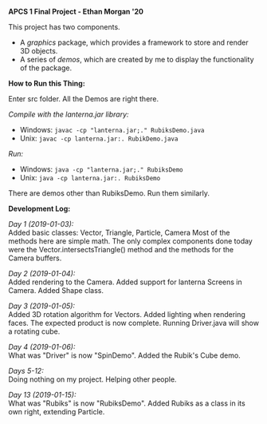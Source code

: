 __APCS 1 Final Project - Ethan Morgan '20__

This project has two components.
- A _graphics_ package, which provides a framework to store and render 3D objects.
- A series of _demos_, which are created by me to display the functionality of the package. 

__How to Run this Thing:__

Enter src folder. All the Demos are right there.

_Compile with the lanterna.jar library:_
- Windows: ```javac -cp "lanterna.jar;." RubiksDemo.java```
- Unix: ```javac -cp lanterna.jar:. RubikDemo.java```

_Run:_
- Windows: ```java -cp "lanterna.jar;." RubiksDemo```
- Unix: ```java -cp lanterna.jar:. RubiksDemo```

There are demos other than RubiksDemo. Run them similarly.

__Development Log:__

_Day 1 (2019-01-03):_  
Added basic classes: Vector, Triangle, Particle, Camera
Most of the methods here are simple math. The only complex components done today were the Vector.intersectsTriangle() method and the methods for the Camera buffers.

_Day 2 (2019-01-04):_  
Added rendering to the Camera. Added support for lanterna Screens in Camera.
Added Shape class.

_Day 3 (2019-01-05):_  
Added 3D rotation algorithm for Vectors.
Added lighting when rendering faces.
The expected product is now complete. Running Driver.java will show a rotating cube.

_Day 4 (2019-01-06):_  
What was "Driver" is now "SpinDemo".
Added the Rubik's Cube demo.

_Days 5-12:_  
Doing nothing on my project. Helping other people.

_Day 13 (2019-01-15):_  
What was "Rubiks" is now "RubiksDemo". Added Rubiks as a class in its own right, extending Particle.